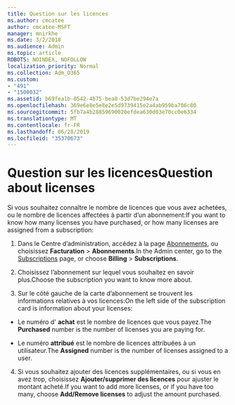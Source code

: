 ```yaml
---
title: Question sur les licences
ms.author: cmcatee
author: cmcatee-MSFT
manager: mnirkhe
ms.date: 3/2/2018
ms.audience: Admin
ms.topic: article
ROBOTS: NOINDEX, NOFOLLOW
localization_priority: Normal
ms.collection: Adm_O365
ms.custom:
- "491"
- "1500032"
ms.assetid: b69fea1b-0542-4b75-bea0-53d7be294e7a
ms.openlocfilehash: 369e6e8e5e8e2e5d9739415e2a4ab959ba706c80
ms.sourcegitcommit: 5fb7a4b28859690020efdea630d03e70cc0e6334
ms.translationtype: MT
ms.contentlocale: fr-FR
ms.lasthandoff: 06/28/2019
ms.locfileid: "35370673"
---
```

# <a name="question-about-licenses"></a><span data-ttu-id="bd363-102">Question sur les licences</span><span class="sxs-lookup"><span data-stu-id="bd363-102">Question about licenses</span></span>

<span data-ttu-id="bd363-103">Si vous souhaitez connaître le nombre de licences que vous avez achetées, ou le nombre de licences affectées à partir d’un abonnement:</span><span class="sxs-lookup"><span data-stu-id="bd363-103">If you want to know how many licenses you have purchased, or how many licenses are assigned from a subscription:</span></span>
  
1. <span data-ttu-id="bd363-104">Dans le Centre d’administration, accédez à la page [Abonnements](https://go.microsoft.com/fwlink/p/?linkid=842054), ou choisissez **Facturation** \> **Abonnements**.</span><span class="sxs-lookup"><span data-stu-id="bd363-104">In the Admin center, go to the [Subscriptions](https://go.microsoft.com/fwlink/p/?linkid=842054) page, or choose **Billing** \> **Subscriptions**.</span></span>

2. <span data-ttu-id="bd363-105">Choisissez l’abonnement sur lequel vous souhaitez en savoir plus.</span><span class="sxs-lookup"><span data-stu-id="bd363-105">Choose the subscription you want to know more about.</span></span>

3. <span data-ttu-id="bd363-106">Sur le côté gauche de la carte d’abonnement se trouvent les informations relatives à vos licences:</span><span class="sxs-lookup"><span data-stu-id="bd363-106">On the left side of the subscription card is information about your licenses:</span></span>

  - <span data-ttu-id="bd363-107">Le numéro d' **achat** est le nombre de licences que vous payez.</span><span class="sxs-lookup"><span data-stu-id="bd363-107">The **Purchased** number is the number of licenses you are paying for.</span></span>

  - <span data-ttu-id="bd363-108">Le numéro **attribué** est le nombre de licences attribuées à un utilisateur.</span><span class="sxs-lookup"><span data-stu-id="bd363-108">The **Assigned** number is the number of licenses assigned to a user.</span></span>

4. <span data-ttu-id="bd363-109">Si vous souhaitez ajouter des licences supplémentaires, ou si vous en avez trop, choisissez **Ajouter/supprimer des licences** pour ajuster le montant acheté.</span><span class="sxs-lookup"><span data-stu-id="bd363-109">If you want to add more licenses, or if you have too many, choose **Add/Remove licenses** to adjust the amount purchased.</span></span>

